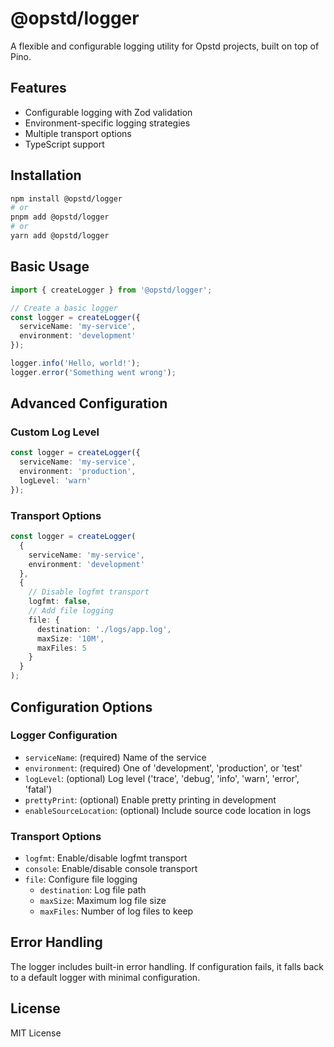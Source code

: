 # @opstd/logger

A flexible and configurable logging utility for Opstd projects, built on top of Pino.

## Features

- Configurable logging with Zod validation
- Environment-specific logging strategies
- Multiple transport options
- TypeScript support

## Installation

```bash
npm install @opstd/logger
# or
pnpm add @opstd/logger
# or
yarn add @opstd/logger
```

## Basic Usage

```typescript
import { createLogger } from '@opstd/logger';

// Create a basic logger
const logger = createLogger({
  serviceName: 'my-service',
  environment: 'development'
});

logger.info('Hello, world!');
logger.error('Something went wrong');
```

## Advanced Configuration

### Custom Log Level

```typescript
const logger = createLogger({
  serviceName: 'my-service',
  environment: 'production',
  logLevel: 'warn'
});
```

### Transport Options

```typescript
const logger = createLogger(
  {
    serviceName: 'my-service',
    environment: 'development'
  },
  {
    // Disable logfmt transport
    logfmt: false,
    // Add file logging
    file: {
      destination: './logs/app.log',
      maxSize: '10M',
      maxFiles: 5
    }
  }
);
```

## Configuration Options

### Logger Configuration

- `serviceName`: (required) Name of the service
- `environment`: (required) One of 'development', 'production', or 'test'
- `logLevel`: (optional) Log level ('trace', 'debug', 'info', 'warn', 'error', 'fatal')
- `prettyPrint`: (optional) Enable pretty printing in development
- `enableSourceLocation`: (optional) Include source code location in logs

### Transport Options

- `logfmt`: Enable/disable logfmt transport
- `console`: Enable/disable console transport
- `file`: Configure file logging
  - `destination`: Log file path
  - `maxSize`: Maximum log file size
  - `maxFiles`: Number of log files to keep

## Error Handling

The logger includes built-in error handling. If configuration fails, it falls back to a default logger with minimal configuration.

## License

MIT License